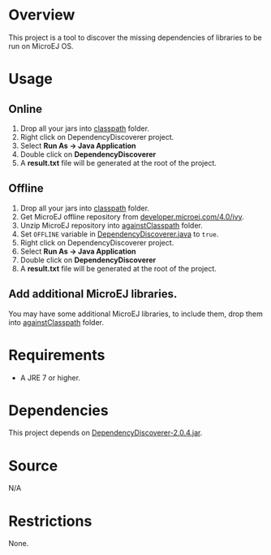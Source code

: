 <!--
	Markdown
	Copyright 2016 IS2T. All rights reserved.
	Use of this source code is governed by a BSD-style license that can be found at http://www.is2t.com/open-source-bsd-license/.
-->
# Overview
This project is a tool to discover the missing dependencies of libraries to be run on MicroEJ OS.

# Usage
## Online
1. Drop all your jars into [classpath](classpath/) folder.
2. Right click on DependencyDiscoverer project.
3. Select **Run As -> Java Application**
4. Double click on **DependencyDiscoverer**
3. A **result.txt** file will be generated at the root of the project.

## Offline
1. Drop all your jars into [classpath](classpath/) folder.
2. Get MicroEJ offline repository from [developer.microej.com/4.0/ivy](http://developer.microej.com/4.0/ivy).
3. Unzip MicroEJ repository into [againstClasspath](againstClasspath/) folder.
4. Set `OFFLINE` variable in [DependencyDiscoverer.java](src/ej/tools/dependencydiscoverer/DependencyDiscoverer.java) to `true`.
5. Right click on DependencyDiscoverer project.
6. Select **Run As -> Java Application**
7. Double click on **DependencyDiscoverer**
8. A **result.txt** file will be generated at the root of the project.

## Add additional MicroEJ libraries.
You may have some additional MicroEJ libraries, to include them, drop them into [againstClasspath](againstClasspath) folder.

# Requirements
* A JRE 7 or higher.

# Dependencies
This project depends on [DependencyDiscoverer-2.0.4.jar](lib/DependencyDiscoverer-2.0.4.jar).

# Source
N/A

# Restrictions
None.